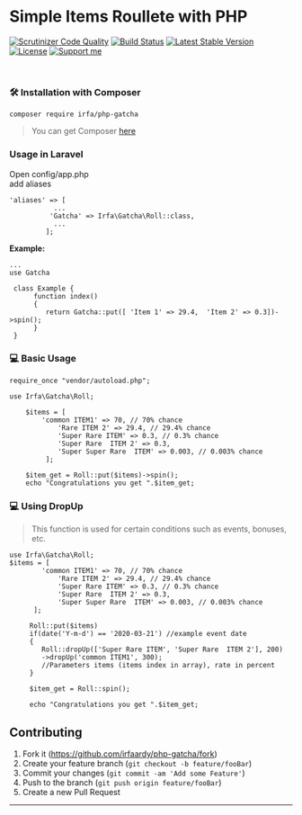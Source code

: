 

# Simple Items Roullete with PHP
[![Scrutinizer Code Quality](https://scrutinizer-ci.com/g/irfaardy/php-gatcha/badges/quality-score.png?b=master)](https://scrutinizer-ci.com/g/irfaardy/php-gatcha/?branch=master) [![Build Status](https://scrutinizer-ci.com/g/irfaardy/php-gatcha/badges/build.png?b=master)](https://scrutinizer-ci.com/g/irfaardy/php-gatcha/build-status/master) [![Latest Stable Version](https://poser.pugx.org/irfa/php-gatcha/v/stable)](https://packagist.org/packages/irfa/php-gatcha) [![License](https://poser.pugx.org/irfa/php-gatcha/license)](https://packagist.org/packages/irfa/php-gatcha) [![Support me](https://img.shields.io/badge/Support-Buy%20me%20a%20coffee-yellow.svg?style=flat-square)](https://www.buymeacoffee.com/OBaAofN) 

<br>
<h3>🛠️ Installation with Composer </h3>

    composer require irfa/php-gatcha

>You can get Composer [ here]( https://getcomposer.org/download/)
<h3> Usage in Laravel</h3>
Open config/app.php<br> add aliases

    'aliases' => [
			   ...
			  'Gatcha' => Irfa\Gatcha\Roll::class,
			   ...
		     ];
**Example:**

    ...
    use Gatcha
    
     class Example {
    	  function index()
    	  {
		     return Gatcha::put([ 'Item 1' => 29.4,  'Item 2' => 0.3])->spin();
    	  }
     }


<h3>💻 Basic Usage</h3>

   
    require_once "vendor/autoload.php";
    
    use Irfa\Gatcha\Roll;
    
	    $items = [
			'common ITEM1' => 70, // 70% chance
		       	'Rare ITEM 2' => 29.4, // 29.4% chance
		       	'Super Rare ITEM' => 0.3, // 0.3% chance
		       	'Super Rare  ITEM 2' => 0.3,
		       	'Super Super Rare  ITEM' => 0.003, // 0.003% chance
		     ];
		  
	    $item_get = Roll::put($items)->spin();
	    echo "Congratulations you get ".$item_get;
    		
<h3>💻 Using DropUp</h3>

> This function is used for certain conditions such as events, bonuses, etc.

    use Irfa\Gatcha\Roll;
	$items = [
			'common ITEM1' => 70, // 70% chance
		       	'Rare ITEM 2' => 29.4, // 29.4% chance
		       	'Super Rare ITEM' => 0.3, // 0.3% chance
		       	'Super Rare  ITEM 2' => 0.3,
		       	'Super Super Rare  ITEM' => 0.003, // 0.003% chance
		  ];
		  
		 Roll::put($items)
		 if(date('Y-m-d') == '2020-03-21') //example event date
		 {
		    Roll::dropUp(['Super Rare ITEM', 'Super Rare  ITEM 2'], 200)
		    ->dropUp('common ITEM1', 300); 
		    //Parameters items (items index in array), rate in percent
		 }
		 
		 $item_get = Roll::spin();
		 
		 echo "Congratulations you get ".$item_get;

## Contributing

1. Fork it (<https://github.com/irfaardy/php-gatcha/fork>)
2. Create your feature branch (`git checkout -b feature/fooBar`)
3. Commit your changes (`git commit -am 'Add some Feature'`)
4. Push to the branch (`git push origin feature/fooBar`)
5. Create a new Pull Request
***
  